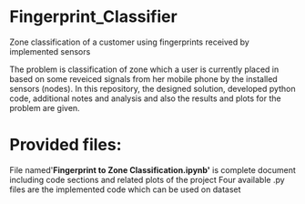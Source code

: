 # Fingerprint_Classifier

Zone classification of a customer using fingerprints received by implemented sensors 

The problem is classification of zone which a user is currently placed in based on some reveiced signals from her mobile phone by the installed sensors (nodes). 
In this repository, the designed solution, developed python code, additional notes and analysis and also the results and plots for the problem are given.

# Provided files:
File named'**Fingerprint to Zone Classification.ipynb'** is complete document including code sections and related plots of the project
Four available .py files are the implemented code which can be used on dataset


